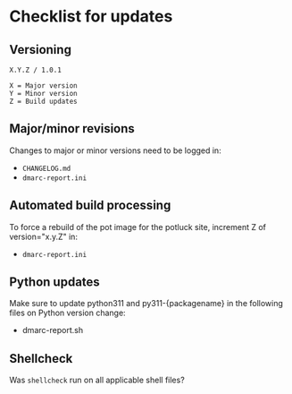 # Checklist for updates

## Versioning
```
X.Y.Z / 1.0.1

X = Major version
Y = Minor version
Z = Build updates
```

## Major/minor revisions
Changes to major or minor versions need to be logged in:
* `CHANGELOG.md`
* `dmarc-report.ini`

## Automated build processing
To force a rebuild of the pot image for the potluck site, increment Z of version="x.y.Z" in:
* `dmarc-report.ini`

## Python updates
Make sure to update python311 and py311-{packagename} in the following files on Python version change:
* dmarc-report.sh

## Shellcheck
Was `shellcheck` run on all applicable shell files?
